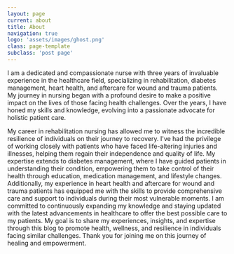 ```yaml
---
layout: page
current: about
title: About
navigation: true
logo: 'assets/images/ghost.png'
class: page-template
subclass: 'post page'
---
```

I am a dedicated and compassionate nurse with three years of invaluable experience in the healthcare field, specializing in rehabilitation, diabetes management, heart health, and aftercare for wound and trauma patients. My journey in nursing began with a profound desire to make a positive impact on the lives of those facing health challenges. Over the years, I have honed my skills and knowledge, evolving into a passionate advocate for holistic patient care.

My career in rehabilitation nursing has allowed me to witness the incredible resilience of individuals on their journey to recovery. I've had the privilege of working closely with patients who have faced life-altering injuries and illnesses, helping them regain their independence and quality of life. My expertise extends to diabetes management, where I have guided patients in understanding their condition, empowering them to take control of their health through education, medication management, and lifestyle changes. Additionally, my experience in heart health and aftercare for wound and trauma patients has equipped me with the skills to provide comprehensive care and support to individuals during their most vulnerable moments. I am committed to continuously expanding my knowledge and staying updated with the latest advancements in healthcare to offer the best possible care to my patients. My goal is to share my experiences, insights, and expertise through this blog to promote health, wellness, and resilience in individuals facing similar challenges. Thank you for joining me on this journey of healing and empowerment.
